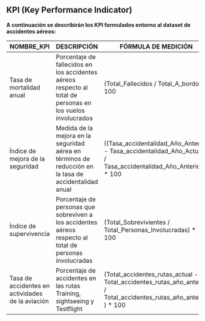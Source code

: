 ## KPI (Key Performance Indicator)

**A continuación se describirán los KPI formulados entorno al dataset de accidentes aéreos:**

| NOMBRE_KPI                              | DESCRIPCIÓN                                                                                              | FÓRMULA DE MEDICIÓN                                                                                                                                                 | PERIODICIDAD | OBJETIVO                                                                                                         |
|-----------------------------------------|----------------------------------------------------------------------------------------------------------|---------------------------------------------------------------------------------------------------------------------------------------------------------------------|--------------|-----------------------------------------------------------------------------------------------------------------|
| Tasa de mortalidad anual                | Porcentaje de fallecidos en los accidentes aéreos respecto al total de personas en los vuelos involucrados | (Total_Fallecidos / Total_A_bordo) * 100                                                                                                                             | Anual        | Reducir en un 5% la tasa de mortalidad anual.                                                                     |
| Índice de mejora de la seguridad         | Medida de la mejora en la seguridad aérea en términos de reducción en la tasa de accidentalidad anual        | ((Tasa_accidentalidad_Año_Anterior - Tasa_accidentalidad_Año_Actual) / Tasa_accidentalidad_Año_Anterior) * 100                                                                   | Anual        | Mejorar el índice de mejora de la seguridad en un 10% anualmente.                                                  |
| Índice de supervivencia                  | Porcentaje de personas que sobreviven a los accidentes aéreos respecto al total de personas involucradas | (Total_Sobrevivientes / Total_Personas_Involucradas) * 100                                                                                                           | Anual        | Aumentar el índice de supervivencia en un 5% anualmente.                                                           |
| Tasa de accidentes en actividades de la aviación                  | Porcentaje de accidentes en las rutas Training, sightseeing y Testflight | (Total_accidentes_rutas_actual - Total_accidentes_rutas_año_anterior  / Total_accidentes_rutas_año_anterior ) * 100                                                                                                           | Anual        | Disminuir la tasa de accidentalidad en actividades de la aviación en un 10%  